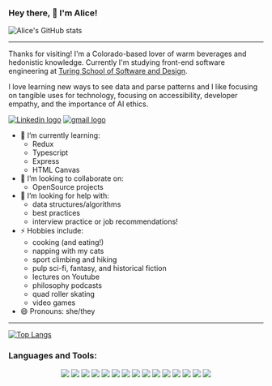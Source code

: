### Hey there, 👋 I'm Alice!

![Alice's GitHub stats](https://github-readme-stats.vercel.app/api?username=srslie&show_icons=true&theme=algolia)
___

Thanks for visiting! I'm a Colorado-based lover of warm beverages and hedonistic knowledge. Currently I'm studying front-end software engineering at [Turing School of Software and Design](https://turing.io/). 

I love learning new ways to see data and parse patterns and I like focusing on tangible uses for technology, focusing on accessibility, developer empathy, and the importance of AI ethics.

[![Linkedin logo](https://img.shields.io/badge/LinkedIn-0077B5?style=for-the-badge&logo=linkedin&logoColor=white)](https://www.linkedin.com/in/aliceruppert/)  [![gmail logo](https://img.shields.io/badge/Gmail-D14836?style=for-the-badge&logo=gmail&logoColor=white
)](mailto:aliceruppert@gmail.com)

- 🌱 I’m currently learning:
  -  Redux
  -  Typescript
  -  Express
  -  HTML Canvas
- 👯 I’m looking to collaborate on:
  -  OpenSource projects
- 🤔 I’m looking for help with:
  - data structures/algorithms
  - best practices
  - interview practice or job recommendations!
- ⚡ Hobbies include:
  - cooking (and eating!)
  - napping with my cats
  - sport climbing and hiking
  - pulp sci-fi, fantasy, and historical fiction
  - lectures on Youtube
  - philosophy podcasts
  - quad roller skating
  - video games
- 😄 Pronouns: she/they
___

[![Top Langs](https://github-readme-stats.vercel.app/api/top-langs/?username=srslie&theme=algolia&show_icons=true)](https://github.com/anuraghazra/github-readme-stats)

<h3 align="left">Languages and Tools:</h3>
<p align="center"> 
    <img src="https://img.shields.io/badge/React-20232A?style=for-the-badge&logo=react&logoColor=61DAFB"/>    
    <img src="https://img.shields.io/badge/React_Router-CA4245?style=for-the-badge&logo=react-router&logoColor=white"/>
    <img src="https://img.shields.io/badge/JavaScript-F7DF1E?style=for-the-badge&logo=javascript&logoColor=black"/>
    <img src="https://img.shields.io/badge/HTML5-E34F26?style=for-the-badge&logo=html5&logoColor=white"/> 
    <img src="https://img.shields.io/badge/CSS3-1572B6?style=for-the-badge&logo=css3&logoColor=white"/>
    <img src="https://img.shields.io/badge/Sass-CC6699?style=for-the-badge&logo=sass&logoColor=white"/>
    <img src="https://img.shields.io/badge/Bootstrap-563D7C?style=for-the-badge&logo=bootstrap&logoColor=white"/>
    <img src="https://img.shields.io/badge/Git-F05032?style=for-the-badge&logo=git&logoColor=white"/>
    <img src="https://img.shields.io/badge/Redux-593D88?style=for-the-badge&logo=redux&logoColor=white"/>
    <img src="https://img.shields.io/badge/Node.js-43853D?style=for-the-badge&logo=node.js&logoColor=white"/>
    <img src="https://img.shields.io/badge/npm-CB3837?style=for-the-badge&logo=npm&logoColor=white"/>
    <img src="https://img.shields.io/badge/Express.js-404D59?style=for-the-badge&logo=express&logoColor=white"/>
    <img src="https://img.shields.io/badge/Heroku-430098?style=for-the-badge&logo=heroku&logoColor=white"/>
    <img src="https://img.shields.io/badge/Markdown-000000?style=for-the-badge&logo=markdown&logoColor=white"/>
    <img src=" https://img.shields.io/badge/firebase-ffca28?style=for-the-badge&logo=firebase&logoColor=white"/>
</p>
